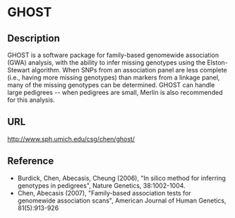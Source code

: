 # GHOST

## Description
GHOST is a software package for family-based genomewide association (GWA) analysis, with the ability to infer missing genotypes using the Elston-Stewart algorithm. When SNPs from an association panel are less complete (i.e., having more missing genotypes) than markers from a linkage panel, many of the missing genotypes can be determined. GHOST can handle large pedigrees -- when pedigrees are small, Merlin is also recommended for this analysis.

## URL
http://www.sph.umich.edu/csg/chen/ghost/

## Reference
* Burdick, Chen, Abecasis, Cheung (2006), "In silico method for inferring genotypes in pedigrees", Nature Genetics, 38:1002-1004.
* Chen, Abecasis (2007), "Family-based association tests for genomewide association scans", American Journal of Human Genetics, 81(5):913-926